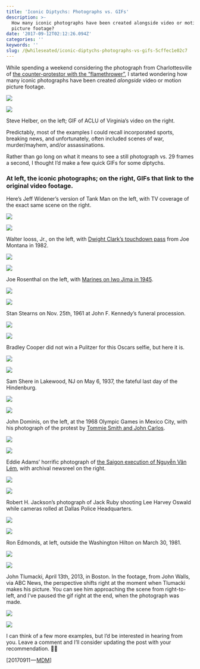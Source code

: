 ```yaml
---
title: 'Iconic Diptychs: Photographs vs. GIFs'
description: >-
  How many iconic photographs have been created alongside video or motion
  picture footage?
date: '2017-09-12T02:12:26.094Z'
categories: ''
keywords: ''
slug: /@whileseated/iconic-diptychs-photographs-vs-gifs-5cffec1e02c7
---
```


While spending a weekend considering the photograph from Charlottesville of [the counter-protestor with the “flamethrower”](https://medium.com/@whileseated/poking-a-moment-thats-passed-e6f9a1cf164f), I started wondering how many iconic photographs have been created _alongside_ video or motion picture footage.

![](https://cdn-images-1.medium.com/max/600/1*0oga3tOdjmb40QWVf3zZjg.png)

![](https://cdn-images-1.medium.com/max/600/1*Dho6RAfuMHPS5-gbdBJk-g.gif)

Steve Helber, on the left; GIF of ACLU of Virginia’s video on the right.

Predictably, most of the examples I could recall incorporated sports, breaking news, and unfortunately, often included scenes of war, murder/mayhem, and/or assassinations.

Rather than go long on what it means to see a still photograph vs. 29 frames a second, I thought I’d make a few quick GIFs for some diptychs.

### At left, the iconic photographs; on the right, GIFs that link to the original video footage.

Here’s Jeff Widener’s version of Tank Man on the left, with TV coverage of the exact same scene on the right.

![](https://cdn-images-1.medium.com/max/600/1*IHwSBWCCfK6vJFsPNxJiDA.jpeg)

[![](https://cdn-images-1.medium.com/max/600/1*nRGB4qYsq9ftYFwRZ4n2NQ.gif)](https://www.youtube.com/watch?v=YeFzeNAHEhU)

Walter Iooss, Jr., on the left, with [Dwight Clark’s touchdown pass](https://en.wikipedia.org/wiki/The_Catch_%28American_football%29) from Joe Montana in 1982.

![](https://cdn-images-1.medium.com/max/600/1*c34WzxbR7G-NtqXj7VzDSQ.jpeg)

[![](https://cdn-images-1.medium.com/max/600/1*8b1X8XixGysjC8e6YuNieQ.gif)](https://www.youtube.com/watch?v=H8DyLdj654c)

Joe Rosenthal on the left, with [Marines on Iwo Jima in 1945](https://en.wikipedia.org/wiki/Raising_the_Flag_on_Iwo_Jima).

![](https://cdn-images-1.medium.com/max/600/1*JJEQPKM7l25dBHHl0CKE-w.png)

[![](https://cdn-images-1.medium.com/max/600/1*4M8v6gJnFjpzHghxpvjpsw.gif)](https://www.youtube.com/watch?v=MLCupx1UExg)

Stan Stearns on Nov. 25th, 1961 at John F. Kennedy’s funeral procession.

![](https://cdn-images-1.medium.com/max/600/1*RdkDs58Ss55VXoJAj5YlvQ.jpeg)

![](https://cdn-images-1.medium.com/max/600/1*3bxHwT7EXHFe8BRNUG5Dww.gif)

Bradley Cooper did not win a Pulitzer for this Oscars selfie, but here it is.

![](https://cdn-images-1.medium.com/max/600/1*cjzebJz7CDrfaQFQ99SAUA.jpeg)

![](https://cdn-images-1.medium.com/max/600/1*2etZ7A3rsj48Q9EmrETg_A.gif)

Sam Shere in Lakewood, NJ on May 6, 1937, the fateful last day of the Hindenburg.

![](https://cdn-images-1.medium.com/max/600/1*cyd97uSctSmahnH6hzmpQg.jpeg)

![](https://cdn-images-1.medium.com/max/600/1*AWzN-xrpXzUXFlRGT7MHVg.gif)

John Dominis, on the left, at the 1968 Olympic Games in Mexico City, with his photograph of the protest by [Tommie Smith and John Carlos](https://en.wikipedia.org/wiki/1968_Olympics_Black_Power_salute).

![](https://cdn-images-1.medium.com/max/400/1*Q2qa4Kit5jGVZmsa2tSlaQ.jpeg)

[![](https://cdn-images-1.medium.com/max/800/1*xrTvvJSEyUlXKxxxcnfGLg.gif)](https://www.youtube.com/watch?v=qck5arjMGBg)

Eddie Adams’ horrific photograph of [the Saigon execution of Nguyễn Văn Lém](https://en.wikipedia.org/wiki/Execution_of_Nguy%E1%BB%85n_V%C4%83n_L%C3%A9m), with archival newsreel on the right.

![](https://cdn-images-1.medium.com/max/600/1*vb_kUuKIP8qpPdcPjBeMRQ.png)

[![](https://cdn-images-1.medium.com/max/600/1*DnP4pe7lv41ovCaOuMoiYw.gif)](https://www.youtube.com/watch?v=Eld5aJHYx4M)

Robert H. Jackson’s photograph of Jack Ruby shooting Lee Harvey Oswald while cameras rolled at Dallas Police Headquarters.

![](https://cdn-images-1.medium.com/max/600/1*u2U5YDa8xlFkjBo61qys4Q.jpeg)

[![](https://cdn-images-1.medium.com/max/600/1*_GYhFiDDlSfBU6Fqagivww.gif)](https://www.youtube.com/watch?v=r6PcVCqg3tg)

Ron Edmonds, at left, outside the Washington Hilton on March 30, 1981.

![](https://cdn-images-1.medium.com/max/600/1*qz29qMre1YLEPkrRUH23zg.jpeg)

[![](https://cdn-images-1.medium.com/max/600/1*ojBjzFbYV44Q_OSsSo9l-w.gif)](https://www.youtube.com/watch?v=7X5Xjbnches)

John Tlumacki, April 13th, 2013, in Boston. In the footage, from John Walls, via ABC News, the perspective shifts right at the moment when Tlumacki makes his picture. You can see him approaching the scene from right-to-left, and I’ve paused the gif right at the end, when the photograph was made.

![](https://cdn-images-1.medium.com/max/600/1*9-TzUQ8HVo1onSomdM04jg.jpeg)

[![](https://cdn-images-1.medium.com/max/600/1*IkKKfHt6829PekJlBhCwew.gif)](https://www.youtube.com/watch?v=CdgGj7wON10)

I can think of a few more examples, but I’d be interested in hearing from you. Leave a comment and I’ll consider updating the post with your recommendation. 🙌🏻

\[20170911 — [MDM](http://michaeldavidmurphy.com/index.html)\]